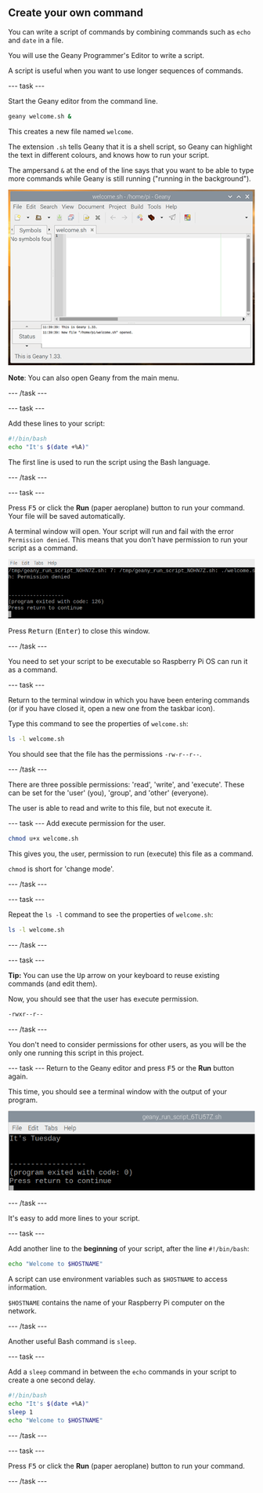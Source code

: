 ## Create your own command

You can write a script of commands by combining commands such as `echo` and `date` in a file. 

You will use the Geany Programmer's Editor to write a script. 

A script is useful when you want to use longer sequences of commands.

--- task ---

Start the Geany editor from the command line. 

```bash
geany welcome.sh &
```
This creates a new file named `welcome`. 

The extension `.sh` tells Geany that it is a shell script, so Geany can highlight the text in different colours, and knows how to run your script.

The ampersand `&` at the end of the line says that you want to be able to type more commands while Geany is still running ("running in the background"). 

![Geany window](images/Geany.png)

**Note**: You can also open Geany from the main menu. 

--- /task ---

--- task ---

Add these lines to your script:

```bash
#!/bin/bash
echo "It's $(date +%A)"
```

The first line is used to run the script using the Bash language. 

--- /task ---

--- task ---

Press <kbd>F5</kbd> or click the **Run** (paper aeroplane) button to run your command. Your file will be saved automatically.

A terminal window will open. Your script will run and fail with the error `Permission denied`. This means that you don't have permission to run your script as a command. 

![Permission denied](images/command-denied.png)

Press <kbd>Return</kbd> (<kbd>Enter</kbd>) to close this window.

--- /task ---

You need to set your script to be executable so Raspberry Pi OS can run it as a command.

--- task ---

Return to the terminal window in which you have been entering commands (or if you have closed it, open a new one from the taskbar icon).

Type this command to see the properties of `welcome.sh`:

```bash
ls -l welcome.sh
```

You should see that the file has the permissions `-rw-r--r--`.

--- /task ---

There are three possible permissions: 'read', 'write', and 'execute'. These can be set for the 'user' (you), 'group', and 'other' (everyone).

The user is able to read and write to this file, but not execute it. 

--- task ---
Add execute permission for the user.

```bash
chmod u+x welcome.sh
```
This gives you, the `u`ser, permission to run (e`x`ecute) this file as a command. 

`chmod` is short for 'change mode'. 

--- /task ---

--- task ---

Repeat the `ls -l` command to see the properties of `welcome.sh`:

```bash
ls -l welcome.sh
```

--- /task ---

--- task ---

**Tip:** You can use the <kbd>Up</kbd> arrow on your keyboard to reuse existing commands (and edit them).

Now, you should see that the user has e`x`ecute permission. 

```bash
-rwxr--r--
```

--- /task ---

You don't need to consider permissions for other users, as you will be the only one running this script in this project. 

--- task ---
Return to the Geany editor and press <kbd>F5</kbd> or the **Run** button again. 

This time, you should see a terminal window with the output of your program. 

![Welcome output](images/command-output.png)

--- /task ---

It's easy to add more lines to your script. 

--- task ---

Add another line to the **beginning** of your script, after the line `#!/bin/bash`:

```bash
echo "Welcome to $HOSTNAME" 
```

A script can use environment variables such as `$HOSTNAME` to access information. 

`$HOSTNAME` contains the name of your Raspberry Pi computer on the network.

--- /task ---

Another useful Bash command is `sleep`.

--- task ---

Add a `sleep` command in between the `echo` commands in your script to create a one second delay. 

```bash
#!/bin/bash
echo "It's $(date +%A)"
sleep 1
echo "Welcome to $HOSTNAME"
```

--- /task ---

--- task ---

Press <kbd>F5</kbd> or click the **Run** (paper aeroplane) button to run your command.

--- /task ---